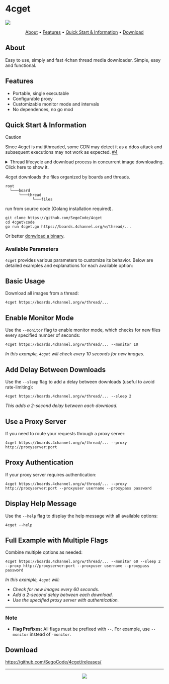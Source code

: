 # 4cget
<img  src="https://raw.githubusercontent.com/SegoCode/4cget/main/media/demo1.3.gif">

<p align="center">
  <a href="#about">About</a> •
  <a href="#features">Features</a> •
  <a href="#quick-start--information">Quick Start & Information</a> •
  <a href="#download">Download</a> 
</p>

## About
Easy to use, simply and fast 4chan thread media downloader. Simple, easy and functional.

## Features

- Portable, single executable
- Configurable proxy
- Customizable monitor mode and intervals
- No dependences, no go mod

## Quick Start & Information

> [!CAUTION]
> Since 4cget is multithreaded, some CDN may detect it as a ddos attack and subsequent executions may not work as expected. [#4](https://github.com/SegoCode/4cget/issues/4)

<details>
  <summary>Thread lifecycle and download process in concurrent image downloading. Click here to show it.</summary> 
  <p align="center"><img src="https://raw.githubusercontent.com/SegoCode/4cget/main/media/diagram.png"></p>
</details>

4cget downloads the files organized by boards and threads.

```shell
root
  └───board
      └───thread
            └───files
```

run from source code (Golang installation required).

```shell
git clone https://github.com/SegoCode/4cget
cd 4cget\code
go run 4cget.go https://boards.4channel.org/w/thread/...
```
Or better [donwload a binary](https://github.com/SegoCode/4cget/releases).

### Available Parameters

`4cget` provides various parameters to customize its behavior. Below are detailed examples and explanations for each available option:

## Basic Usage

Download all images from a thread:

```shell
4cget https://boards.4channel.org/w/thread/...
```

## Enable Monitor Mode

Use the `--monitor` flag to enable monitor mode, which checks for new files every specified number of seconds:

```shell
4cget https://boards.4channel.org/w/thread/... --monitor 10
```

*In this example, `4cget` will check every 10 seconds for new images.*

## Add Delay Between Downloads

Use the `--sleep` flag to add a delay between downloads (useful to avoid rate-limiting):

```shell
4cget https://boards.4channel.org/w/thread/... --sleep 2
```

*This adds a 2-second delay between each download.*

## Use a Proxy Server

If you need to route your requests through a proxy server:

```shell
4cget https://boards.4channel.org/w/thread/... --proxy http://proxyserver:port
```

## Proxy Authentication

If your proxy server requires authentication:

```shell
4cget https://boards.4channel.org/w/thread/... --proxy http://proxyserver:port --proxyuser username --proxypass password
```

## Display Help Message

Use the `--help` flag to display the help message with all available options:

```shell
4cget --help
```

## Full Example with Multiple Flags

Combine multiple options as needed:

```shell
4cget https://boards.4channel.org/w/thread/... --monitor 60 --sleep 2 --proxy http://proxyserver:port --proxyuser username --proxypass password 
```

*In this example, `4cget` will:*

- *Check for new images every 60 seconds.*
- *Add a 2-second delay between each download.*
- *Use the specified proxy server with authentication.*

---

### Note

- **Flag Prefixes:** All flags must be prefixed with `--`. For example, use `--monitor` instead of `-monitor`.

## Download

https://github.com/SegoCode/4cget/releases/

---
<p align="center"><a href="https://github.com/SegoCode/4cget/graphs/contributors">
  <img src="https://contrib.rocks/image?repo=SegoCode/4cget" />
</a></p>
